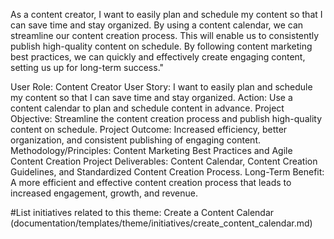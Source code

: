 As a content creator, I want to easily plan and schedule my content so that I can save time and stay organized. By using a content calendar, we can streamline our content creation process. This will enable us to consistently publish high-quality content on schedule. By following content marketing best practices, we can quickly and effectively create engaging content, setting us up for long-term success."

User Role: Content Creator User Story: I want to easily plan and schedule my content so that I can save time and stay organized. Action: Use a content calendar to plan and schedule content in advance. Project Objective: Streamline the content creation process and publish high-quality content on schedule. Project Outcome: Increased efficiency, better organization, and consistent publishing of engaging content. Methodology/Principles: Content Marketing Best Practices and Agile Content Creation Project Deliverables: Content Calendar, Content Creation Guidelines, and Standardized Content Creation Process. Long-Term Benefit: A more efficient and effective content creation process that leads to increased engagement, growth, and revenue.

#List initiatives related to this theme: Create a Content Calendar (documentation/templates/theme/initiatives/create_content_calendar.md)
